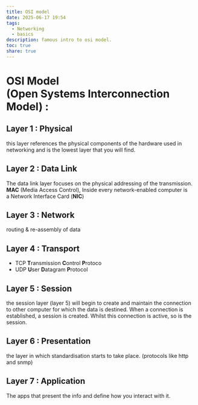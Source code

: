 ```yaml
---
title: OSI model
date: 2025-06-17 19:54
tags:
  - Networking
  - basics
description: famous intro to osi model.
toc: true
share: true
---
```


# OSI Model (Open Systems Interconnection Model) : 

## Layer 1 : Physical
this layer references the physical components of the hardware used in networking and is the lowest layer that you will find.
## Layer 2 : Data Link
The data link layer focuses on the physical addressing of the transmission. **MAC** (Media Access Control), Inside every network-enabled computer is a Network Interface Card (**NIC**)
## Layer 3 : Network
routing & re-assembly of data
## Layer 4 : Transport
- TCP **T**ransmission **C**ontrol **P**rotoco
- UDP **U**ser **D**atagram **P**rotocol
## Layer 5 : Session
the session layer (layer 5) will begin to create and maintain the connection to other computer for which the data is destined. When a connection is established, a session is created. Whilst this connection is active, so is the session.
## Layer 6 : Presentation
the layer in which standardisation starts to take place. (protocols like http and snmp)
## Layer 7 : Application
The apps that present the info and define how you interact with it.
